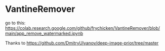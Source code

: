 # VantineRemover

go to this: https://colab.research.google.com/github/frychicken/VantineRemover/blob/main/app_remove_watermarked.ipynb


Thanks to https://github.com/DmitryUlyanov/deep-image-prior/tree/master
